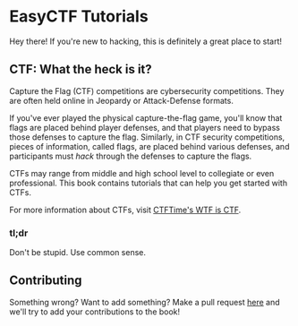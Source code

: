 # EasyCTF Tutorials

Hey there! If you're new to hacking, this is definitely a great place to start!

## CTF: What the heck is it?

Capture the Flag (CTF) competitions are cybersecurity competitions. They are often held online in Jeopardy or Attack-Defense formats.

If you've ever played the physical capture-the-flag game, you'll know that flags are placed behind player defenses, and that players need to bypass those defenses to capture the flag. Similarly, in CTF security competitions, pieces of information, called flags, are placed behind various defenses, and participants must *hack* through the defenses to capture the flags.

CTFs may range from middle and high school level to collegiate or even professional. This book contains tutorials that can help you get started with CTFs.

For more information about CTFs, visit [CTFTime's WTF is CTF](https://ctftime.org/ctf-wtf/).

### tl;dr

Don't be stupid. Use common sense.

## Contributing

Something wrong? Want to add something? Make a pull request [here](https://github.com/easyctf/easyctf_learn) and we'll try to add your contributions to the book!
